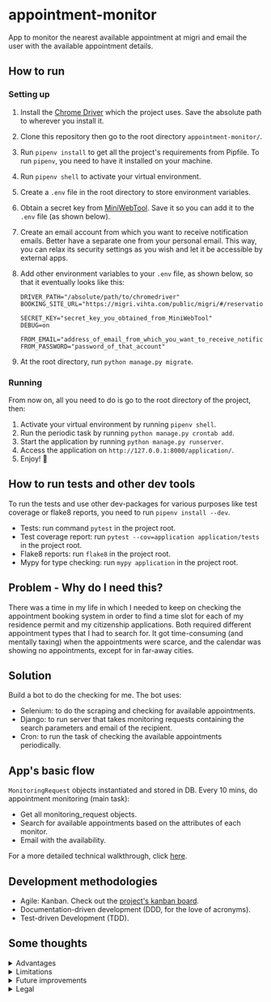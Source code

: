 # appointment-monitor
App to monitor the nearest available appointment at migri and email the user with the available appointment details.

## How to run
### Setting up
1. Install the [Chrome Driver](https://sites.google.com/a/chromium.org/chromedriver/downloads) which the project uses.
   Save the absolute path to wherever you install it.
1. Clone this repository then go to the root directory `appointment-monitor/`.
1. Run `pipenv install` to get all the project's requirements from Pipfile. To run `pipenv`, you need to have it
   installed on your machine.
1. Run `pipenv shell` to activate your virtual environment.
1. Create a `.env` file in the root directory to store environment variables.
1. Obtain a secret key from [MiniWebTool](https://miniwebtool.com/django-secret-key-generator/).
   Save it so you can add it to the `.env` file (as shown below).
1. Create an email account from which you want to receive notification emails. Better have a separate one from your
   personal email. This way, you can relax its security settings as you wish and let it be accessible by external apps.
1. Add other environment variables to your `.env` file, as shown below, so that it eventually looks like this:

     ```
     DRIVER_PATH="/absolute/path/to/chromedriver"
     BOOKING_SITE_URL="https://migri.vihta.com/public/migri/#/reservation"

     SECRET_KEY="secret_key_you_obtained_from_MiniWebTool"
     DEBUG=on

     FROM_EMAIL="address_of_email_from_which_you_want_to_receive_notification_emails"
     FROM_PASSWORD="password_of_that_account"
     ```

1. At the root directory, run `python manage.py migrate`.

### Running
From now on, all you need to do is go to the root directory of the project, then:
1. Activate your virtual environment by running `pipenv shell`.
1. Run the periodic task by running `python manage.py crontab add`.
1. Start the application by running `python manage.py runserver`.
1. Access the application on `http://127.0.0.1:8000/application/`.
1. Enjoy! 🎉

## How to run tests and other dev tools
To run the tests and use other dev-packages for various purposes like test coverage or flake8 reports, you need to run `pipenv install --dev`.
* Tests: run command `pytest` in the project root.
* Test coverage report: run `pytest --cov=application application/tests` in the project root.
* Flake8 reports: run `flake8` in the project root.
* Mypy for type checking: run `mypy application` in the project root.

## Problem - Why do I need this?
There was a time in my life in which I needed to keep on checking the appointment booking system in order to find a 
time slot for each of my residence permit and my citizenship applications.
Both required different appointment types that I had to search for.
It got time-consuming (and mentally taxing) when the appointments were scarce, and the calendar was showing
no appointments, except for in far-away cities.

## Solution
Build a bot to do the checking for me.
The bot uses:
- Selenium: to do the scraping and checking for available appointments.
- Django: to run server that takes monitoring requests containing the search parameters and email of the recipient.
- Cron: to run the task of checking the available appointments periodically.

## App's basic flow
`MonitoringRequest` objects instantiated and stored in DB.
Every 10 mins, do appointment monitoring (main task):
- Get all monitoring_request objects.
- Search for available appointments based on the attributes of each monitor.
- Email with the availability.

For a more detailed technical walkthrough, click
[here](https://github.com/sharbeldahlan/appointment-monitor/blob/master/application/README.md).

## Development methodologies
- Agile: Kanban. Check out the
  [project's kanban board](https://github.com/sharbeldahlan/appointment-monitor/projects/1).
- Documentation-driven development (DDD, for the love of acronyms).
- Test-driven Development (TDD).

## Some thoughts

<details>
    <summary>Advantages</summary>
    <ul>
        <li>
            In addition to the main advantage of not having to manually do the search: The app can set multiple monitoring
            requests of different types, such as residence permit and citizenship, and different emails to send to.
        </li>
    </ul>
</details>

<details>
    <summary>Limitations</summary>
    <ul>
        <li>
            This app does not do the booking, and this is by design. Letting the bot do the actual booking is both
            out of scope and adds <a href="#legal">legal</a> complexity.
        </li>
        <li>
            This is limited to the migri appointment page (vihta). Changes to rendered page might result in system not
            working. It would be better if there is an API to get all appointment data.
            The scraping depends on the structure of the output html on the appointment booking page.
        </li>
    </ul>
</details>

<details>
    <summary>Future improvements </summary>
    <ul>
        <li> For the user experience:
        <ul>
            <li> 
                Stop the notifications. Right now, you pull the plug 🔌: i.e. stop the server, 
                Later: delete monitoring requests or unsubscribe.
            </li>
        </ul>
        </li>
        <li>Nice-to-haves:
        <ul>
            <li> Show the past monitors or current monitors in progress.</li>
            <li> Show more than one available appointment at a time for options.</li>
        </ul>
        </li>
    </ul>
</details>

<details id="legal">
    <summary>Legal</summary>
    <ul>
        <li>
            This is under MIT License. It is intended for personal use, mostly for fun (and ease of mind) purposes.
            When you use it, do not book multiple appointments and try to sell them, because that is
            <a href="https://bit.ly/38dSrzT" target="_blank">illegal<a>.
        </li>
    </ul>
</details>
